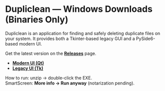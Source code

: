 # Dupliclean — Windows Downloads (Binaries Only)
Dupliclean is an application for finding and safely deleting duplicate files on your system. It provides both a Tkinter-based legacy GUI and a PySide6-based modern UI.  

Get the latest version on the **[Releases](https://github.com/abulhawa/dupliclean/releases/latest)** page.

- [**Modern UI (Qt)**](https://github.com/abulhawa/dupliclean/releases/latest/download/dupliclean-modern-v1.1.0.zip)
- [**Legacy UI (Tk)**](https://github.com/abulhawa/dupliclean/releases/latest/download/dupliclean-legacy-v1.1.0.zip)

How to run: unzip → double-click the EXE.  
SmartScreen: **More info → Run anyway** (notarization pending).
